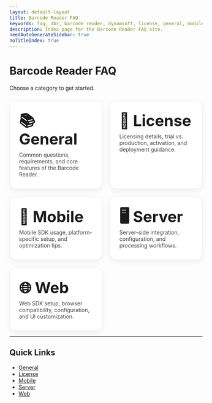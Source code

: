 ```yaml
---
layout: default-layout
title: Barcode Reader FAQ
keywords: faq, dbr, barcode reader, dynamsoft, license, general, mobile, server, web
description: Index page for the Barcode Reader FAQ site.
needAutoGenerateSidebar: true
noTitleIndex: true
---
```


# Barcode Reader FAQ

Choose a category to get started.

<!-- Responsive 2x2-style grid (wraps to 1xN on small screens) -->
<style>
  .faq-grid {
    display: grid;
    grid-template-columns: repeat(auto-fit, minmax(260px, 1fr));
    gap: 20px;
    margin: 24px 0 8px 0;
  }
  .faq-tile {
    display: block;
    text-decoration: none;
    padding: 28px 24px;
    border-radius: 16px;
    border: 1px solid rgba(0,0,0,0.06);
    box-shadow: 0 6px 16px rgba(0,0,0,0.06);
    transition: transform 0.08s ease, box-shadow 0.12s ease, border-color 0.12s ease;
    background: #fff;
  }
  .faq-tile:hover,
  .faq-tile:focus {
    transform: translateY(-2px);
    box-shadow: 0 10px 22px rgba(0,0,0,0.10);
    border-color: rgba(0,0,0,0.12);
    outline: none;
  }
  .faq-tile h2 {
    margin: 0 0 8px 0;
    font-size: 2.5rem;
    line-height: 1.2;
  }
  .faq-tile p {
    margin: 0;
    color: #444;
  }

  /* Prefer 2 columns on wider viewports for a "2x2" feel; auto-fit handles wrapping with 3 tiles */
  @media (min-width: 720px) {
    .faq-grid {
      grid-template-columns: repeat(2, 1fr);
    }
  }
</style>

<div class="faq-grid">

  <!-- General -->
  <a class="faq-tile" href="/faq/barcode-reader/general/index.html" aria-label="General Barcode Reader FAQs">
    <h2>📚 General</h2>
    <p>Common questions, requirements, and core features of the Barcode Reader.</p>
  </a>

  <!-- License -->
  <a class="faq-tile" href="/faq/barcode-reader/license/index.html" aria-label="License FAQs">
    <h2>🔑 License</h2>
    <p>Licensing details, trial vs. production, activation, and deployment guidance.</p>
  </a>

  <!-- Mobile -->
  <a class="faq-tile" href="/faq/barcode-reader/mobile/index.html" aria-label="Barcode Reader Mobile FAQs">
    <h2>📱 Mobile</h2>
    <p>Mobile SDK usage, platform-specific setup, and optimization tips.</p>
  </a>

  <!-- Server -->
  <a class="faq-tile" href="/faq/barcode-reader/server/index.html" aria-label="Barcode Reader Server FAQs">
    <h2>🖥️ Server</h2>
    <p>Server-side integration, configuration, and processing workflows.</p>
  </a>

  <!-- Web -->
  <a class="faq-tile" href="/faq/barcode-reader/web/index.html" aria-label="Barcode Reader Web FAQs">
    <h2>🌐 Web</h2>
    <p>Web SDK setup, browser compatibility, configuration, and UI customization.</p>
  </a>

</div>

---

## Quick Links

- [General](./general/index.html)  
- [License](./license/index.html)  
- [Mobile](./mobile/index.html)  
- [Server](./server/index.html)  
- [Web](./web/index.html)  